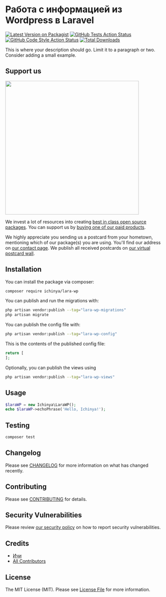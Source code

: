 # Работа с информацией из Wordpress в Laravel

[![Latest Version on Packagist](https://img.shields.io/packagist/v/ichinya/lara-wp.svg?style=flat-square)](https://packagist.org/packages/ichinya/lara-wp)
[![GitHub Tests Action Status](https://img.shields.io/github/actions/workflow/status/ichinya/lara-wp/run-tests.yml?branch=main&label=tests&style=flat-square)](https://github.com/ichinya/lara-wp/actions?query=workflow%3Arun-tests+branch%3Amain)
[![GitHub Code Style Action Status](https://img.shields.io/github/actions/workflow/status/ichinya/lara-wp/fix-php-code-style-issues.yml?branch=main&label=code%20style&style=flat-square)](https://github.com/ichinya/lara-wp/actions?query=workflow%3A"Fix+PHP+code+style+issues"+branch%3Amain)
[![Total Downloads](https://img.shields.io/packagist/dt/ichinya/lara-wp.svg?style=flat-square)](https://packagist.org/packages/ichinya/lara-wp)

This is where your description should go. Limit it to a paragraph or two. Consider adding a small example.

## Support us

[<img src="https://github-ads.s3.eu-central-1.amazonaws.com/lara-wp.jpg?t=1" width="419px" />](https://spatie.be/github-ad-click/lara-wp)

We invest a lot of resources into creating [best in class open source packages](https://spatie.be/open-source). You can support us by [buying one of our paid products](https://spatie.be/open-source/support-us).

We highly appreciate you sending us a postcard from your hometown, mentioning which of our package(s) you are using. You'll find our address on [our contact page](https://spatie.be/about-us). We publish all received postcards on [our virtual postcard wall](https://spatie.be/open-source/postcards).

## Installation

You can install the package via composer:

```bash
composer require ichinya/lara-wp
```

You can publish and run the migrations with:

```bash
php artisan vendor:publish --tag="lara-wp-migrations"
php artisan migrate
```

You can publish the config file with:

```bash
php artisan vendor:publish --tag="lara-wp-config"
```

This is the contents of the published config file:

```php
return [
];
```

Optionally, you can publish the views using

```bash
php artisan vendor:publish --tag="lara-wp-views"
```

## Usage

```php
$laraWP = new Ichinya\LaraWP();
echo $laraWP->echoPhrase('Hello, Ichinya!');
```

## Testing

```bash
composer test
```

## Changelog

Please see [CHANGELOG](CHANGELOG.md) for more information on what has changed recently.

## Contributing

Please see [CONTRIBUTING](CONTRIBUTING.md) for details.

## Security Vulnerabilities

Please review [our security policy](../../security/policy) on how to report security vulnerabilities.

## Credits

- [Ичи](https://github.com/Ichinya)
- [All Contributors](../../contributors)

## License

The MIT License (MIT). Please see [License File](LICENSE.md) for more information.
